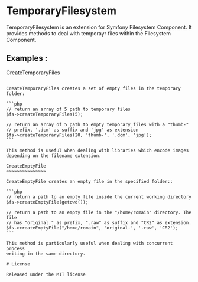 # TemporaryFilesystem

TemporaryFilesystem is an extension for Symfony Filesystem Component.
It provides methods to deal with temporayr files within the Filesystem Component.

## Examples :

CreateTemporaryFiles
~~~~~~~~~~~~~~~~~

CreateTemporaryFiles creates a set of empty files in the temporary folder:

```php
// return an array of 5 path to temporary files
$fs->createTemporaryFiles(5);

// return an array of 5 path to empty temporary files with a "thumb-"
// prefix, '.dcm' as suffix and 'jpg' as extension
$fs->createTemporaryFiles(20, 'thumb-', '.dcm', 'jpg');
```

This method is useful when dealing with libraries which encode images
depending on the filename extension.

CreateEmptyFile
~~~~~~~~~~~~~~~

CreateEmptyFile creates an empty file in the specified folder::

```php
// return a path to an empty file inside the current working directory
$fs->createEmptyFile(getcwd());

// return a path to an empty file in the "/home/romain" directory. The file
// has "original." as prefix, ".raw" as suffix and "CR2" as extension.
$fs->createEmptyFile("/home/romain", 'original.', '.raw', 'CR2');
```

This method is particularly useful when dealing with concurrent process
writing in the same directory.

# License

Released under the MIT license
